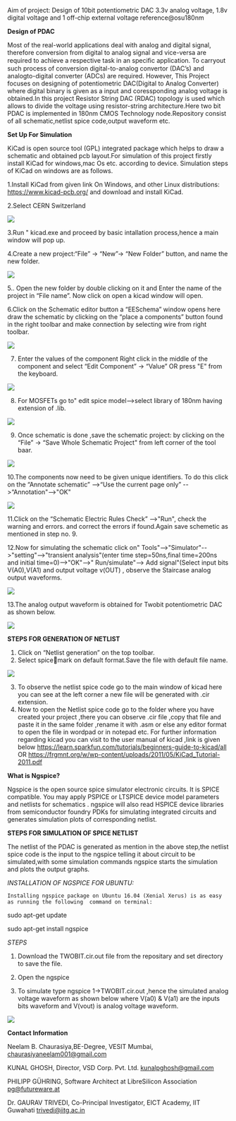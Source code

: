 Aim of project: Design of 10bit potentiometric DAC 3.3v analog voltage, 1.8v digital voltage and 1 off-chip external voltage reference@osu180nm

 **Design of PDAC**
 
 
Most of the real-world applications deal with analog and digital signal, therefore conversion from digital to analog signal and vice-versa are required to achieve a respective task in an speciﬁc application. To carryout such process of conversion digital-to-analog convertor (DAC’s) and analogto-digital converter (ADCs) are required. However, This Project  focuses on designing of potentiometric DAC(Digital to Analog Converter) where digital binary is given as a input and coressponding analog voltage is obtained.In this project Resistor String DAC (RDAC) topology is used which allows to divide the voltage using resistor-string architecture.Here two bit PDAC is implemented in 180nm CMOS Technology node.Repository consist of all schematic,netlist spice code,output waveform etc.

 **Set Up For Simulation**
 
 
KiCad is open source tool (GPL) integrated package which helps to draw a schematic and obtained pcb layout.For simulation of this project firstly install  KiCad for windows,mac Os etc. according to device.
Simulation steps of KiCad on windows are as follows.

1.Install  KiCad from given link  On Windows, and other Linux distributions: https://www.kicad-pcb.org/ and download and install KiCad.

2.Select CERN Switzerland 

![](install.png)

3.Run " kicad.exe and proceed by basic intallation process,hence  a main window will pop up.

4.Create a new project:“File” -> “New”->  “New Folder” button, and name the new folder.

![](new_proj.png)

5.. Open the new folder by double clicking on it and Enter the name of the project in “File name”.  Now click on open a kicad window will open.

6.Click on the Schematic editor button a  “EESchema” window opens here draw the schematic by  clicking on the “place a components” button found in the right toolbar and make connection by selecting wire from right toolbar.

![](place_comp.png)

7. Enter the values of the component Right click in the middle of the component and select “Edit Component” -> “Value” OR press "E" from the keyboard.

![](resistor_value.png)

8. For MOSFETs go to" edit spice model-->select library of 180nm having extension of .lib.

![](pmos_value.png)

9. Once schematic is done ,save the schematic project: by clicking on the “File” -> “Save Whole Schematic Project" from left corner of the tool baar.

![](TWOBIT1.jpg)

10.The components now need to be given unique identifiers. To do this click on the
“Annotate schematic” -->“Use the current page only” -->“Annotation"-->"OK"

![](annotate.png)

11.Click on the “Schematic Electric Rules Check” -->"Run",  check the warning and errors. and correct the errors if found.Again save schemetic as mentioned in step no. 9.

12.Now for simulating the schematic click on" Tools"-->"Simulator"-->"setting"-->"transient analysis"(enter time step=50ns,final time=200ns and initial time=0)-->"OK"-->" Run/simulate"--> Add signal"(Select input bits V(A0),V(A1) and output voltage v(OUT) , observe the Staircase analog output waveforms.

![](simulation.png)

13.The analog output waveform is obtained for Twobit potentiometric DAC as shown below.

![](output_waveform.png)

**STEPS FOR GENERATION OF NETLIST**


1.	Click on “Netlist generation” on the top toolbar.
2.	Select spicemark on default format.Save the file with default file name.

![](netlst.png)

3.	To observe the netlist spice code go to the main window of kicad here you can see at the left corner a new file will be generated with .cir extension.
4.	Now to open the Netlist spice code go to the folder where you have created your project
,there you can observe .cir file ,copy that file and paste it in the same folder ,rename it with .asm or else any editor format to open the file in wordpad or in notepad etc.
For further information regarding kicad you can visit to the user manual of kicad ,link is given below https://learn.sparkfun.com/tutorials/beginners-guide-to-kicad/all OR https://frgmnt.org/w/wp-content/uploads/2011/05/KiCad_Tutorial-2011.pdf

**What is Ngspice?**

Ngspice is the open source spice simulator electronic circuits. It is SPICE compatible. You may apply PSPICE or LTSPICE device model parameters and netlists for schematics . ngspice will also read HSPICE device libraries from semiconductor foundry PDKs for simulating integrated circuits and generates simulation plots of corresponding netlist.


**STEPS FOR SIMULATION OF SPICE NETLIST**

The  netlist of the PDAC is generated as mention in the above step,the netlist spice code is the input to the ngspice telling it about circuit to be simulated,with some simulation commands ngspice starts  the simulation and plots the output graphs.

*INSTALLATION OF NGSPICE FOR UBUNTU:*
   
    Installing ngspice package on Ubuntu 16.04 (Xenial Xerus) is as easy as running the following  command on terminal:
sudo apt-get update

sudo apt-get install ngspice

*STEPS*

1.	Download the TWOBIT.cir.out  file from the repositary and set directory to save the file.

2.	Open the ngspice

3.	To simulate type ngspice 1->TWOBIT.cir.out ,hence the simulated analog voltage waveform as shown below where V(a0) & V(a1) are the inputs bits waveform and V(vout) is analog voltage waveform.

![](netlistsimulation_output.png)

**Contact Information**


Neelam B. Chaurasiya,BE-Degree, VESIT Mumbai, chaurasiyaneelam001@gmail.com

KUNAL GHOSH, Director, VSD Corp. Pvt. Ltd. kunalpghosh@gmail.com

PHILIPP GÜHRING, Software Architect at LibreSilicon Association pg@futureware.at

Dr. GAURAV TRIVEDI, Co-Principal Investigator, EICT Academy, IIT Guwahati trivedi@iitg.ac.in
